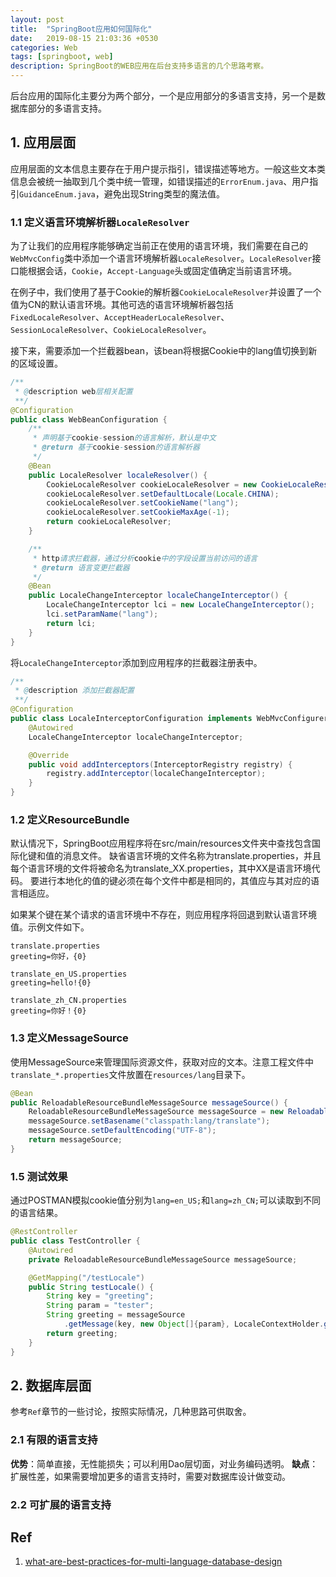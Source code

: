 ```yaml
---
layout: post
title:  "SpringBoot应用如何国际化"
date:   2019-08-15 21:03:36 +0530
categories: Web
tags: [springboot, web]
description: SpringBoot的WEB应用在后台支持多语言的几个思路考察。
---
```


后台应用的国际化主要分为两个部分，一个是应用部分的多语言支持，另一个是数据库部分的多语言支持。

## 1. 应用层面

应用层面的文本信息主要存在于用户提示指引，错误描述等地方。一般这些文本类信息会被统一抽取到几个类中统一管理，如错误描述的`ErrorEnum.java`、用户指引`GuidanceEnum.java`，避免出现String类型的魔法值。

### 1.1 定义语言环境解析器`LocaleResolver`

为了让我们的应用程序能够确定当前正在使用的语言环境，我们需要在自己的`WebMvcConfig`类中添加一个语言环境解析器`LocaleResolver`。`LocaleResolver`接口能根据会话，`Cookie`，`Accept-Language`头或固定值确定当前语言环境。

在例子中，我们使用了基于Cookie的解析器`CookieLocaleResolver`并设置了一个值为CN的默认语言环境。其他可选的语言环境解析器包括`FixedLocaleResolver`、`AcceptHeaderLocaleResolver`、`SessionLocaleResolver`、`CookieLocaleResolver`。

接下来，需要添加一个拦截器bean，该bean将根据Cookie中的lang值切换到新的区域设置。

```java
/**
 * @description web层相关配置
 **/
@Configuration
public class WebBeanConfiguration {
    /**
     * 声明基于cookie-session的语言解析，默认是中文
     * @return 基于cookie-session的语言解析器
     */
    @Bean
    public LocaleResolver localeResolver() {
        CookieLocaleResolver cookieLocaleResolver = new CookieLocaleResolver();
        cookieLocaleResolver.setDefaultLocale(Locale.CHINA);
        cookieLocaleResolver.setCookieName("lang");
        cookieLocaleResolver.setCookieMaxAge(-1);
        return cookieLocaleResolver;
    }

    /**
     * http请求拦截器，通过分析cookie中的字段设置当前访问的语言
     * @return 语言变更拦截器
     */
    @Bean
    public LocaleChangeInterceptor localeChangeInterceptor() {
        LocaleChangeInterceptor lci = new LocaleChangeInterceptor();
        lci.setParamName("lang");
        return lci;
    }
}
```

将`LocaleChangeInterceptor`添加到应用程序的拦截器注册表中。

```java
/**
 * @description 添加拦截器配置
 **/
@Configuration
public class LocaleInterceptorConfiguration implements WebMvcConfigurer {
    @Autowired
    LocaleChangeInterceptor localeChangeInterceptor;

    @Override
    public void addInterceptors(InterceptorRegistry registry) {
        registry.addInterceptor(localeChangeInterceptor);
    }
}
```

### 1.2 定义ResourceBundle

默认情况下，SpringBoot应用程序将在src/main/resources文件夹中查找包含国际化键和值的消息文件。 缺省语言环境的文件名称为translate.properties，并且每个语言环境的文件将被命名为translate_XX.properties，其中XX是语言环境代码。 要进行本地化的值的键必须在每个文件中都是相同的，其值应与其对应的语言相适应。

如果某个键在某个请求的语言环境中不存在，则应用程序将回退到默认语言环境值。示例文件如下。

```
translate.properties
greeting=你好，{0}

translate_en_US.properties
greeting=hello!{0}

translate_zh_CN.properties
greeting=你好！{0}
```

### 1.3 定义MessageSource
使用MessageSource来管理国际资源文件，获取对应的文本。注意工程文件中`translate_*.properties`文件放置在`resources/lang`目录下。

```java
@Bean
public ReloadableResourceBundleMessageSource messageSource() {
    ReloadableResourceBundleMessageSource messageSource = new ReloadableResourceBundleMessageSource();
    messageSource.setBasename("classpath:lang/translate");
    messageSource.setDefaultEncoding("UTF-8");
    return messageSource;
}
```

### 1.5 测试效果
通过POSTMAN模拟cookie值分别为`lang=en_US;`和`lang=zh_CN;`可以读取到不同的语言结果。

```java
@RestController
public class TestController {
    @Autowired
    private ReloadableResourceBundleMessageSource messageSource;

    @GetMapping("/testLocale")
    public String testLocale() {
        String key = "greeting";
        String param = "tester";
        String greeting = messageSource
            .getMessage(key, new Object[]{param}, LocaleContextHolder.getLocale());
        return greeting;
    }
}
```

## 2. 数据库层面

参考`Ref`章节的一些讨论，按照实际情况，几种思路可供取舍。

### 2.1 有限的语言支持
**优势**：简单直接，无性能损失；可以利用Dao层切面，对业务编码透明。
**缺点**：扩展性差，如果需要增加更多的语言支持时，需要对数据库设计做变动。

### 2.2 可扩展的语言支持

## Ref
1. [what-are-best-practices-for-multi-language-database-design](https://stackoverflow.com/questions/929410/what-are-best-practices-for-multi-language-database-design)
